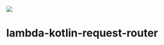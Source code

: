[![](https://jitpack.io/v/mduesterhoeft/lambda-kotlin-request-router.svg)](https://jitpack.io/#mduesterhoeft/lambda-kotlin-request-router)

# lambda-kotlin-request-router
